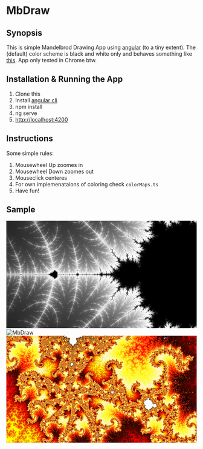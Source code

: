 # MbDraw

## Synopsis

This is simple Mandelbrod Drawing App using [angular](https://angular.io/) (to a tiny extent). The (default) color scheme is black and white only and behaves something like [this](https://tinyurl.com/y7bb4tyg). App only tested in Chrome btw.

## Installation & Running the App

1. Clone this
2. Install [angular cli](https://github.com/angular/angular-cli)
3. npm install
4. ng serve
5. [http://localhost:4200](http://localhost:4200)

## Instructions

Some simple rules:
1. Mousewheel Up zoomes in
2. Mousewheel Down zoomes out
3. Mouseclick centeres
4. For own implemenataions of coloring check `colorMaps.ts`
5. Have fun!

## Sample

![](./Screenshot_01.png "MbDraw")
![](./Screenshot_02.gif "MbDraw")
![](./Screenshot_03.png "MbDraw")
